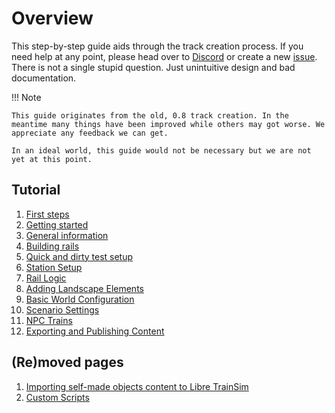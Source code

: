 # Overview

This step-by-step guide aids through the track creation process. If you need help at any point, please head over to [Discord](https://discord.gg/AQdAtZZ) or create a new [issue](https://github.com/Libre-TrainSim/lts-docs/issues/new). There is not a single stupid question. Just unintuitive design and bad documentation.

!!! Note

	This guide originates from the old, 0.8 track creation. In the meantime many things have been improved while others may got worse. We appreciate any feedback we can get.
	
	In an ideal world, this guide would not be necessary but we are not yet at this point. 

## Tutorial

1. [First steps](01-first-steps.md)
2. [Getting started](02-getting-started.md)
3. [General information](03-general-information.md)
4. [Building rails](04-building-rails.md)
5. [Quick and dirty test setup](05-quick-test-setup.md)
6. [Station Setup](06-station-setup.md)
7. [Rail Logic](07-rail-logic.md)
8. [Adding Landscape Elements](08-adding-landscape.md)
9.  [Basic World Configuration](09-world-configuration.md)
10. [Scenario Settings](10-scenario-setup.md)
11. [NPC Trains](11-npc-trains.md)
12. [Exporting and Publishing Content](12-export-and-publish.md)

## (Re)moved pages

1. [Importing self-made objects content to Libre TrainSim](../../mods/import-pipeline.md)
2. [Custom Scripts](../../mods/custom-world-scripts.md)